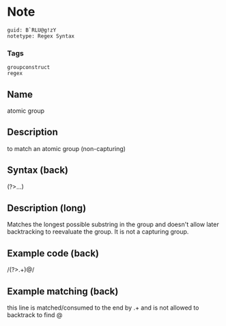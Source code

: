 # Note
```
guid: B`RLU@g!zY
notetype: Regex Syntax
```

### Tags
```
groupconstruct
regex
```

## Name
atomic group

## Description
to match an atomic group (non-capturing)

## Syntax (back)
<div>(?>...)</div>

## Description (long)
<div><div><div>Matches the longest possible substring in the group and doesn't allow later backtracking to reevaluate the group. It is not a capturing group.</div></div></div>

## Example code (back)
<div>/(?>.+)@/</div>

## Example matching (back)
this line is matched/consumed to the end by .+ and is not allowed to backtrack to find @
